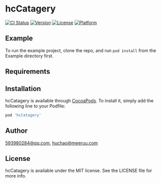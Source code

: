 # hcCatagery

[![CI Status](https://img.shields.io/travis/593980284@qq.com/hcCatagery.svg?style=flat)](https://travis-ci.org/593980284@qq.com/hcCatagery)
[![Version](https://img.shields.io/cocoapods/v/hcCatagery.svg?style=flat)](https://cocoapods.org/pods/hcCatagery)
[![License](https://img.shields.io/cocoapods/l/hcCatagery.svg?style=flat)](https://cocoapods.org/pods/hcCatagery)
[![Platform](https://img.shields.io/cocoapods/p/hcCatagery.svg?style=flat)](https://cocoapods.org/pods/hcCatagery)

## Example

To run the example project, clone the repo, and run `pod install` from the Example directory first.

## Requirements

## Installation

hcCatagery is available through [CocoaPods](https://cocoapods.org). To install
it, simply add the following line to your Podfile:

```ruby
pod 'hcCatagery'
```

## Author

593980284@qq.com, huchao@meeruu.com

## License

hcCatagery is available under the MIT license. See the LICENSE file for more info.
